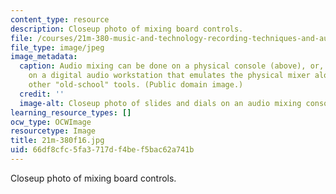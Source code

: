 ```yaml
---
content_type: resource
description: Closeup photo of mixing board controls.
file: /courses/21m-380-music-and-technology-recording-techniques-and-audio-production-fall-2016/66df8cfc5fa3717df4bef5bac62a741b_21m-380f16.jpg
file_type: image/jpeg
image_metadata:
  caption: Audio mixing can be done on a physical console (above), or, increasingly,
    on a digital audio workstation that emulates the physical mixer along with many
    other "old-school" tools. (Public domain image.)
  credit: ''
  image-alt: Closeup photo of slides and dials on an audio mixing console.
learning_resource_types: []
ocw_type: OCWImage
resourcetype: Image
title: 21m-380f16.jpg
uid: 66df8cfc-5fa3-717d-f4be-f5bac62a741b
---
```

Closeup photo of mixing board controls.

